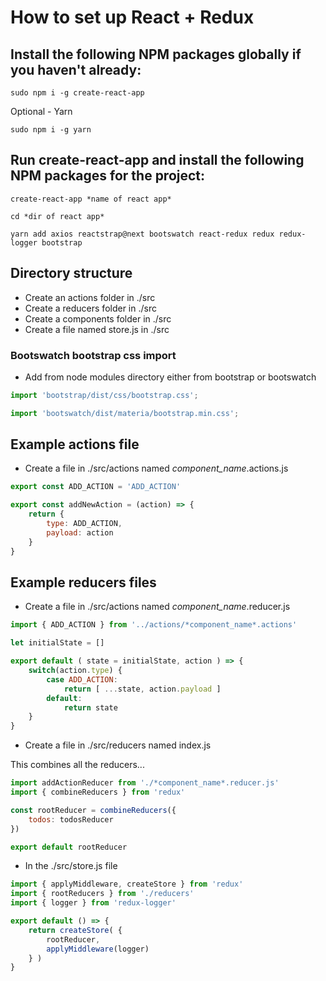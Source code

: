 # How to set up React + Redux

## Install the following NPM packages globally if you haven't already:

```
sudo npm i -g create-react-app
```

Optional - Yarn

```
sudo npm i -g yarn
```

## Run create-react-app and install the following NPM packages for the project:

```
create-react-app *name of react app*

cd *dir of react app*

yarn add axios reactstrap@next bootswatch react-redux redux redux-logger bootstrap
```

## Directory structure

* Create an actions folder in ./src
* Create a reducers folder in ./src
* Create a components folder in ./src
* Create a file named store.js in ./src

### Bootswatch bootstrap css import

* Add from node modules directory either from bootstrap or bootswatch

```javascript
import 'bootstrap/dist/css/bootstrap.css'; 

import 'bootswatch/dist/materia/bootstrap.min.css';
```

## Example actions file

* Create a file in ./src/actions named *component_name*.actions.js

```javascript
export const ADD_ACTION = 'ADD_ACTION'

export const addNewAction = (action) => {
    return {
        type: ADD_ACTION,
        payload: action
    }
}
```

## Example reducers files

* Create a file in ./src/actions named *component_name*.reducer.js

```javascript
import { ADD_ACTION } from '../actions/*component_name*.actions'

let initialState = []

export default ( state = initialState, action ) => {
    switch(action.type) {
        case ADD_ACTION:
            return [ ...state, action.payload ]
        default:
            return state
    }
}
```

* Create a file in ./src/reducers named index.js

This combines all the reducers...

```javascript
import addActionReducer from './*component_name*.reducer.js'
import { combineReducers } from 'redux'

const rootReducer = combineReducers({
    todos: todosReducer
})

export default rootReducer
```

* In the ./src/store.js file

```javascript
import { applyMiddleware, createStore } from 'redux'
import { rootReducers } from './reducers'
import { logger } from 'redux-logger'

export default () => {
    return createStore( {
        rootReducer,
        applyMiddleware(logger)
    } )
}
```